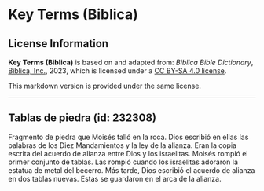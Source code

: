 # Key Terms (Biblica)

## License Information

**Key Terms (Biblica)** is based on and adapted from: _Biblica Bible Dictionary_, [Biblica, Inc.](https://www.biblica.com/), 2023, which is licensed under a [CC BY-SA 4.0 license](https://creativecommons.org/licenses/by-sa/4.0/legalcode.en).

This markdown version is provided under the same license.



--------------------------------

## Tablas de piedra (id: 232308)

Fragmento de piedra que Moisés talló en la roca. Dios escribió en ellas las palabras de los Diez Mandamientos y la ley de la alianza. Eran la copia escrita del acuerdo de alianza entre Dios y los israelitas. Moisés rompió el primer conjunto de tablas. Las rompió cuando los israelitas adoraron la estatua de metal del becerro. Más tarde, Dios escribió el acuerdo de alianza en dos tablas nuevas. Estas se guardaron en el arca de la alianza.


